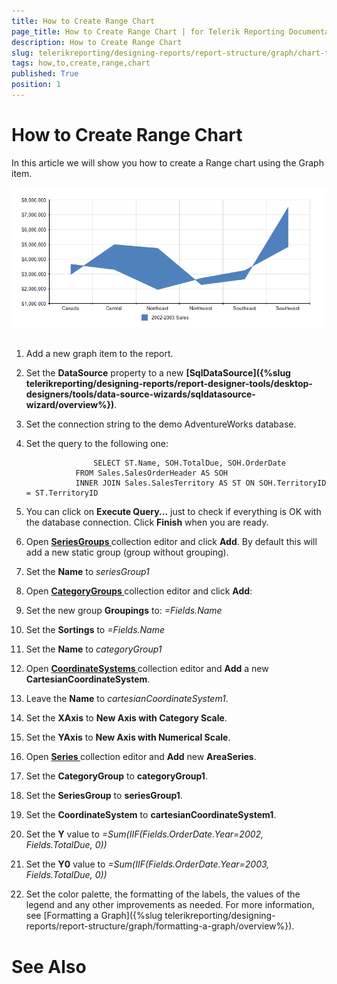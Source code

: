 ```yaml
---
title: How to Create Range Chart
page_title: How to Create Range Chart | for Telerik Reporting Documentation
description: How to Create Range Chart
slug: telerikreporting/designing-reports/report-structure/graph/chart-types/range-charts/how-to-create-range-chart
tags: how,to,create,range,chart
published: True
position: 1
---
```


# How to Create Range Chart



In this article we will show you how to create a Range chart using the Graph item.
        
  ![Range Area Chart](images/Graph/RangeAreaChart.png)

## 

1. Add a new graph item to the report.

1. Set the __DataSource__ property to a new 
                  __[SqlDataSource]({%slug telerikreporting/designing-reports/report-designer-tools/desktop-designers/tools/data-source-wizards/sqldatasource-wizard/overview%})__.
                

1. Set the connection string to the demo AdventureWorks database.

1. Set the query to the following one:

	                  SELECT ST.Name, SOH.TotalDue, SOH.OrderDate
                  FROM Sales.SalesOrderHeader AS SOH
                  INNER JOIN Sales.SalesTerritory AS ST ON SOH.TerritoryID = ST.TerritoryID
                



1. You can click on __Execute Query...__ just to check if everything is OK with the database connection.
                  Click __Finish__ when you are ready.
                

1. Open
              __[                  SeriesGroups
                ](dc4689b1-891a-4f6a-93c7-de089b0ffa5e#SeriesGroupHierarchy)__              collection editor and click __Add__.
            By default this will add a new static group (group without grouping).
            

1. Set the __Name__ to *seriesGroup1*

1. Open 
              __[                  CategoryGroups
                ](dc4689b1-891a-4f6a-93c7-de089b0ffa5e#CategoryGroupHierarchy)__ collection editor and click __Add__:
            

1. Set the new group __Groupings__ to: *=Fields.Name*

1. Set the __Sortings__ to *=Fields.Name*

1. Set the __Name__ to *categoryGroup1*

1. Open __[                  CoordinateSystems
                ](585fe887-1319-49a5-a848-869286f7c432#CoordinateSystems)__ collection editor and __Add__ a new __CartesianCoordinateSystem__.
            

1. Leave the __Name__ to *cartesianCoordinateSystem1*.
                

1. Set the __XAxis__ to __New Axis with Category Scale__.
                

1. Set the __YAxis__ to __New Axis with Numerical Scale__.
                

1. Open __[                  Series
                ](585fe887-1319-49a5-a848-869286f7c432#Series)__ collection editor and __Add__ new __AreaSeries__.
            

1. Set the __CategoryGroup__ to __categoryGroup1__.
                

1. Set the __SeriesGroup__ to __seriesGroup1__.
                

1. Set the __CoordinateSystem__ to __cartesianCoordinateSystem1__.
                

1. Set the __Y__ value to *=Sum(IIF(Fields.OrderDate.Year=2002, Fields.TotalDue, 0))*

1. Set the __Y0__ value to *=Sum(IIF(Fields.OrderDate.Year=2003, Fields.TotalDue, 0))*

1. Set the color palette, the formatting of the labels, the values of the legend and any other improvements as needed.
            For more information, see [Formatting a Graph]({%slug telerikreporting/designing-reports/report-structure/graph/formatting-a-graph/overview%}).
            

# See Also

